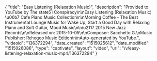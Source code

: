 {
    "title": "Easy Listening (Relaxation Music)",
    "description": "Provided to YouTube by The state51 Conspiracy\n\nEasy Listening (Relaxation Music) \u00b7 Cafe Piano Music Collection\n\nMorning Coffee - The Best Instrumental Lounge Music for Wake Up, Start a Good Day with Relaxing Piano and Soft Guitar, Mood Music\n\n\u2117 2015 New Jazz Records\n\nReleased on: 2015-10-05\n\nComposer: Sacchetto G.\nMusic Publisher: Rehegoo Music Edition\n\nAuto-generated by YouTube.",
    "videoid": "136372294",
    "date_created": "1515025612",
    "date_modified": "1515026086",
    "type": "captivate",
    "layout": "video",
    "url": "\/v\/easy-listening-relaxation-music-mp4\/136372294"
}